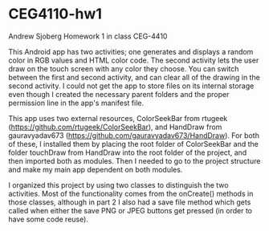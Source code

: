 # CEG4110-hw1
Andrew Sjoberg
Homework 1 in class CEG-4410

This Android app has two activities; one generates and displays a random color in RGB values and HTML color code. The second activity lets the user draw on the touch screen with any color they choose. You can switch between the first and second activity, and can clear all of the drawing in the second activity. I could not get the app to store files on its internal storage even though I created the necessary parent folders and the proper permission line in the app's manifest file.

This app uses two external resources, ColorSeekBar from rtugeek (https://github.com/rtugeek/ColorSeekBar), and HandDraw from gauravyadav673 (https://github.com/gauravyadav673/HandDraw). For both of these, I installed them by placing the root folder of ColorSeekBar and the folder touchDraw from HandDraw into the root folder of the project, and then imported both as modules. Then I needed to go to the project structure and make my main app dependent on both modules.

I organized this project by using two classes to distinguish the two activities. Most of the functionality comes from the onCreate() methods in those classes, although in part 2 I also had a save file method which gets called when either the save PNG or JPEG buttons get pressed (in order to have some code reuse). 
